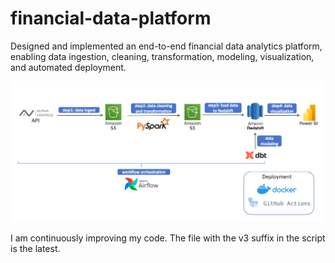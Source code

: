 # financial-data-platform
Designed and implemented an end-to-end financial data analytics platform, enabling data ingestion, cleaning, transformation, modeling, visualization, and automated deployment.

![image](https://github.com/ZhnegW/financial-data-platform/blob/main/financial_data_platform.png)

I am continuously improving my code. The file with the v3 suffix in the script is the latest.
